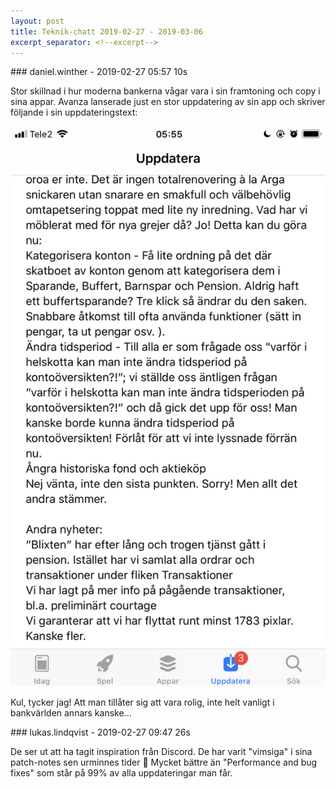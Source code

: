 ```yaml
---
layout: post
title: Teknik-chatt 2019-02-27 - 2019-03-06
excerpt_separator: <!--excerpt-->
---
```

<section class="message" markdown="1">
### daniel.winther - 2019-02-27 05:57 10s

Stor skillnad i hur moderna bankerna vågar vara i sin framtoning och copy i sina appar. Avanza lanserade just en stor uppdatering av sin app och skriver följande i sin uppdateringstext:


<div class="imageblock">
<a href="/assets/blogAssets/FGH65FL72-Image_from_iOS.png">
<img alt="Image from iOS.png" src="/assets/blogAssets/thumbnail-FGH65FL72-Image_from_iOS.png"/>
</a></div>

     
Kul, tycker jag! Att man tillåter sig att vara rolig, inte helt vanligt i bankvärlden annars kanske...
</section>
<section class="message" markdown="1">
### lukas.lindqvist - 2019-02-27 09:47 26s

De ser ut att ha tagit inspiration från Discord. De har varit "vimsiga" i sina patch-notes sen urminnes tider 🙂 Mycket bättre än "Performance and bug fixes" som står på 99% av alla uppdateringar man får.

<!--excerpt-->
</section>